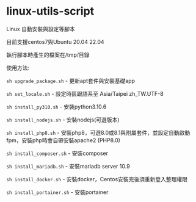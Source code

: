 # linux-utils-script

Linux 自動安裝與設定等腳本

目前支援centos7與Ubuntu 20.04 22.04

執行腳本時產生的檔案在/tmp/目錄

使用方法:

`sh upgrade_package.sh` - 更新apt套件與安裝基礎app

`sh set_locale.sh` - 設定時區跟語系至 Asia/Taipei zh_TW.UTF-8

`sh install_py310.sh` - 安裝python3.10.6

`sh install_nodejs.sh` - 安裝nodejs(可選版本)

`sh install_php8.sh` - 安裝php8，可選8.0或8.1與附屬套件，並設定自動啟動fpm，安裝php時會自帶安裝apache2 (PHP8.0)

`sh install_composer.sh` - 安裝composer

`sh install_mariadb.sh` - 安裝mariadb server 10.9

`sh install_docker.sh` - 安裝docker，Centos安裝完後須重新登入整理權限

`sh install_portainer.sh` - 安裝portainer